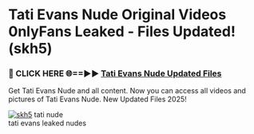 # Tati Evans Nude Original Videos 0nlyFans Leaked - Files Updated! (skh5)

<h3>🔴 CLICK HERE 🌐==►► <a href="https://tinyurl.com/5h6xmrr3" rel="nofollow">Tati Evans Nude Updated Files</a></h3>

Get Tati Evans Nude and all content. Now you can access all videos and pictures of Tati Evans Nude. New Updated Files 2025!

[![skh5](https://i.imgur.com/KVD873Z.gif)](https://tinyurl.com/5h6xmrr3)
tati nude<br>
tati evans leaked nudes